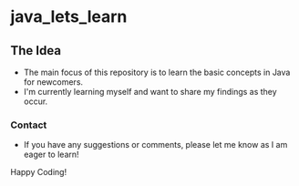 # java_lets_learn


## The Idea

- The main focus of this repository is to learn the basic concepts in Java for newcomers.
- I'm currently learning myself and want to share my findings as they occur.


### Contact

- If you have any suggestions or comments, please let me know as I am eager to learn!


Happy Coding!